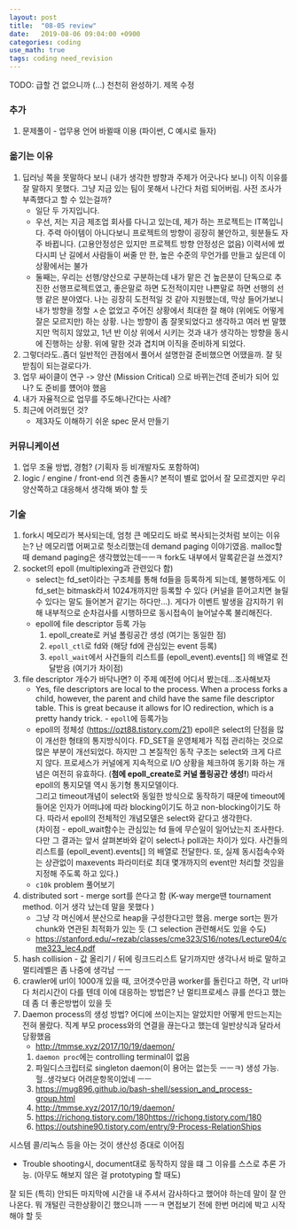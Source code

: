 ```yaml
---
layout: post
title:  "08-05 review"
date:   2019-08-06 09:04:00 +0900
categories: coding
use_math: true
tags: coding need_revision
---
```


TODO: 급할 건 없으니까 (...) 천천히 완성하기. 제목 수정

### 추가
1. 문제풀이 - 업무용 언어 바뀔때 이용 (파이썬, C 예시로 들자)

### 옮기는 이유
1. 딥러닝 쪽을 못말하다 보니 (내가 생각한 뱡향과 주제가 어긋나다 보니) 이직 이유를 잘 말하지 못했다. 그냥 지금 있는 팀이 못해서 나간다 처럼 되어버림. 사전 조사가 부족했다고 할 수 있는걸까?
   - 일단 두 가지입니다.
   - 우선, 저는 지금 제조업 회사를 다니고 있는데, 제가 하는 프로젝트는 IT쪽입니다. 주력 아이템이 아니다보니 프로젝트의 방향이 굉장히 불안하고, 윗분들도 자주 바뀝니다. (고용안정성은 있지만 프로젝트 방향 안정성은 없음) 이력서에 썼다시피 난 길에서 사람들이 써줄 만 한, 높은 수준의 무언가를 만들고 싶은데 이 상황에서는 불가
   - 둘째는, 우리는 선행/양산으로 구분하는데 내가 맡은 건 높은분이 단독으로 추진한 선행프로젝트였고, 좋은말로 하면 도전적이지만 나쁜말로 하면 선행의 선행 같은 분야였다. 나는 굉장히 도전적일 것 같아 지원했는데, 막상 들어가보니 내가 방향을 정할 ㅅ순 없었고 주어진 상황에서 최대한 잘 해야 (위에도 어떻게 잘은 모르지만) 하는 상황. 나는 방향이 좀 잘못되었다고 생각하고 여러 번 말했지만 먹히지 않았고, 1년 반 이상 위에서 시키는 것과 내가 생각하는 방향을 동시에 진행하는 상황. 위에 말한 것과 겹치며 이직을 준비하게 되었다.
2. 그렇더라도..좀더 일반적인 관점에서 풀어서 설명한걸 준비했으면 어땠을까. 잘 뒷받침이 되는걸로다가.
3. 업무 싸이클이 연구 -> 양산 (Mission Critical) 으로 바뀌는건데 준비가 되어 있나? 도 준비를 헀어야 했음
4. 내가 자율적으로 업무를 주도해나간다는 사례?
5. 최근에 어려웠던 것?
    - 제3자도 이해하기 쉬운 spec 문서 만들기

### 커뮤니케이션
1. 업무 조율 방법, 경험? (기획자 등 비개발자도 포함하여)
2. logic / engine / front-end 의견 충돌시? 본적이 별로 없어서 잘 모르겠지만 우리 양산쪽하고 대응해서 생각해 봐야 할 듯

### 기술
1. fork시 메모리가 복사되는데, 엄청 큰 메모리도 바로 복사되는것처럼 보이는 이유는? 난 메모리맵 어쩌고로 헛소리했는데 demand paging 이야기였음. malloc할때 demand paging은 생각했었는데ㅡㅡㅋ fork도 내부에서 말록같은걸 쓰겠지?
1. socket의 epoll (multiplexing과 관련있다 함)
    - select는 fd_set이라는 구조체를 통해 fd들을 등록하게 되는데, 불행하게도 이 fd_set는 bitmask라서 1024개까지만 등록할 수 있다 (커널을 뜯어고치면 늘릴 수 있다는 말도 들어본거 같기는 하다만...). 게다가 이벤트 발생을 감지하기 위해 내부적으로 순차검사를 시행하므로 동시접속이 늘어날수록 불리해진다.
    - epoll에 file descriptor 등록 가능
        1. epoll_create로 커널 폴링공간 생성 (여기는 동일한 점)
        2.  `epoll_ctl`로 fd와 (해당 fd에 관심있는 event 등록) 
        3.  `epoll_wait`에서 사건들의 리스트를 (epoll_event).events[] 의 배열로 전달받음 (여기가 차이점)
2. file descriptor 개수가 바닥나면? 이 주제 예전에 어디서 봤는데...조사해보자
    - Yes, file descriptors are local to the process. When a process forks a child, however, the parent and child have the same file descriptor table. This is great because it allows for IO redirection, which is a pretty handy trick. - `epoll`에 등록가능
    - epoll의 정체성  (<a href="https://ozt88.tistory.com/21" target="_blank">https://ozt88.tistory.com/21</a>)
    epoll은 select의 단점을 많이 개선한 형태의 통지방식이다. FD_SET을 운영체제가 직접 관리하는 것으로 많은 부분이 개선되었다. 하지만 그 본질적인 동작 구조는 select와 크게 다르지 않다. 프로세스가 커널에게 지속적으로 I/O 상황을 체크하여 동기화 하는 개념은 여전히 유효하다. (__첨에 epoll_create로 커널 폴링공간 생성!__) 따라서 epoll의 통지모델 역시 동기형 통지모델이다.  
    그리고 timeout개념이 select와 동일한 방식으로 동작하기 때문에 timeout에 들어온 인자가 어떠냐에 따라 blocking이기도 하고 non-blocking이기도 하다. 따라서 epoll의 전체적인 개념모델은 select와 같다고 생각한다.  
    (차이점 - epoll_wait함수는 관심있는 fd 들에 무슨일이 일어났는지 조사한다. 다만 그 결과는 앞서 살펴본바와 같이 select나 poll과는 차이가 있다. 사건들의 리스트를 (epoll_event).events[] 의 배열로 전달한다. 또, 실제 동시접속수와는 상관없이 maxevents 파라미터로 최대 몇개까지의 event만 처리할 것임을 지정해 주도록 하고 있다.)
    - `c10k` problem 풀어보기
3. distributed sort - merge sort를 쓴다고 함 (K-way merge땐 tournament method. 이거 생각 났는데 말을 못했다 )
    - 그냥 각 머신에서 분산으로 heap을 구성한다고만 했음. merge sort는 뭔가 chunk와 연관된 최적화가 있는 듯 (그 selection 관련해서도 있을 수도)
    - <a href="https://stanford.edu/~rezab/classes/cme323/S16/notes/Lecture04/cme323_lec4.pdf" target="_blank">https://stanford.edu/~rezab/classes/cme323/S16/notes/Lecture04/cme323_lec4.pdf</a>
4. hash collision - 값 올리기 / 뒤에 링크드리스트 달기까지만 생각나서 바로 말하고 멀티레벨은 좀 나중에 생각남 ㅡㅡ
5. crawler에 url이 1000개 있을 때, 코어갯수만큼 worker를 돌린다고 하면, 각 url마다 처리시간이 다를 텐데 이에 대응하는 방법은? 난 멀티프로세스 큐를 쓴다고 했는데 좀 더 좋은방법이 있을 듯
6. Daemon process의 생성 방법? 어디에 쓰이는지는 알았지만 어떻게 만드는지는 전혀 몰랐다. 직계 부모 process와의 연결을 끊는다고 했는데 일반상식과 달라서 당황했음
    - <a href="http://tmmse.xyz/2017/10/19/daemon/" target="_blank">http://tmmse.xyz/2017/10/19/daemon/</a>
    1. `daemon proc`에는 controlling terminal이 없음
    2. 파일디스크립터로 singleton daemon(이 용어는 없는듯 ㅡㅡㅋ) 생성 가능. 
    헐..생각보다 어려운항목이었네 ㅡㅡ
    1. <a href="https://mug896.github.io/bash-shell/session_and_process-group.html" target="_blank">https://mug896.github.io/bash-shell/session_and_process-group.html</a>
    2. <a href="hhttp://tmmse.xyz/2017/10/19/daemon/" target="_blank">http://tmmse.xyz/2017/10/19/daemon/</a>
    3. <a href="https://richong.tistory.com/180" target="_blank">https://richong.tistory.com/180</a>https://richong.tistory.com/180
    4. <a href="https://outshine90.tistory.com/entry/9-Process-RelationShips" target="_blank">https://outshine90.tistory.com/entry/9-Process-RelationShips</a>


시스템 콜/리눅스 등을 아는 것이 생산성 증대로 이어짐  
- Trouble shooting시, document대로 동작하지 않을 떄 그 이유를 스스로 추론 가능. (아무도 해보지 않은 걸 prototyping 할 때도)

잘 되든 (특히) 안되든 마지막에 시간을 내 주셔서 감사하다고 했어야 하는데 말이 잘 안 나온다. 뭐 개털린 극한상황이긴 했으니까 ㅡㅡㅋ 면접보기 전에 한번 머리에 박고 시작해야 할 듯